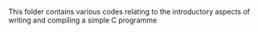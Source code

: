 This folder contains various codes relating to the introductory aspects of writing and compiling a simple C programme
